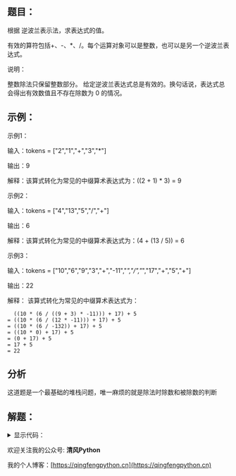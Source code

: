 ## 题目：

根据 逆波兰表示法，求表达式的值。

有效的算符包括+、-、*、/。每个运算对象可以是整数，也可以是另一个逆波兰表达式。

说明：

整数除法只保留整数部分。
给定逆波兰表达式总是有效的。换句话说，表达式总会得出有效数值且不存在除数为 0 的情况。

## 示例：

示例1：

输入：tokens = ["2","1","+","3","*"]

输出：9

解释：该算式转化为常见的中缀算术表达式为：((2 + 1) * 3) = 9

示例2：

输入：tokens = ["4","13","5","/","+"]

输出：6

解释：该算式转化为常见的中缀算术表达式为：(4 + (13 / 5)) = 6

示例3：

输入：tokens = ["10","6","9","3","+","-11","*","/","*","17","+","5","+"]

输出：22

解释：
该算式转化为常见的中缀算术表达式为：
```
  ((10 * (6 / ((9 + 3) * -11))) + 17) + 5
= ((10 * (6 / (12 * -11))) + 17) + 5
= ((10 * (6 / -132)) + 17) + 5
= ((10 * 0) + 17) + 5
= (0 + 17) + 5
= 17 + 5
= 22
```

## 分析

这道题是一个最基础的堆栈问题，唯一麻烦的就是除法时除数和被除数的判断

## 解题：

<details>
<summary>显示代码：</summary>

```python
class Solution:
    def evalRPN(self, tokens: List[str]) -> int:
        stack = []
        for i in tokens:    
            if i == '+':
                stack.append(stack.pop() + stack.pop())
            elif i == '-':
                stack.append(-(stack.pop() - stack.pop()))
            elif i == '*':
                stack.append(stack.pop() * stack.pop())
            elif i == '/':
                x = stack.pop()
                y = stack.pop()
                stack.append(int(y / x))
            else:
                stack.append(int(i))
        return sum(stack)
```

</details>


欢迎关注我的公众号: **清风Python**

我的个人博客：[https://qingfengpython.cn](https://qingfengpython.cn)

